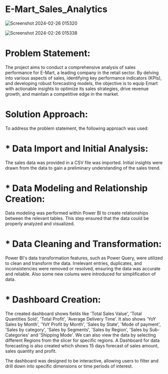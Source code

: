# E-Mart_Sales_Analytics

![Screenshot 2024-02-26 015320](https://github.com/raha86/E-Mart_Sales_Analytics/assets/99750570/a53a403a-3aca-41df-8338-805f7462869a)

![Screenshot 2024-02-26 015338](https://github.com/raha86/E-Mart_Sales_Analytics/assets/99750570/de15c40b-d0e0-45cd-8059-5f729c430084)


# Problem Statement:
The project aims to conduct a comprehensive analysis of sales performance for E-Mart, a leading company in the retail sector. By delving into various aspects of sales, identifying key performance indicators (KPIs), and developing robust forecasting models, the objective is to equip Emart with actionable insights to optimize its sales strategies, drive revenue growth, and maintain a competitive edge in the market.

# Solution Approach:
To address the problem statement, the following approach was used:

# * Data Import and Initial Analysis:
The sales data was provided in a CSV file was imported. Initial insights were drawn from the data to gain a preliminary understanding of the sales trend.

# * Data Modeling and Relationship Creation:
Data modeling was performed within Power BI to create relationships between the relevant tables. This step ensured that the data could be properly analyzed and visualized.

# * Data Cleaning and Transformation:
Power BI's data transformation features, such as Power Query, were utilized to clean and transform the data. Irrelevant entries, duplicates, and inconsistencies were removed or resolved, ensuring the data was accurate and reliable. Also some new colums were introduced for simplification of data.

# * Dashboard Creation:
The created dashboard shows fields like 'Total Sales Value', 'Total Quantities Sold', 'Total Profit', 'Average Delivery Time'. It also shows 'YoY Sales by Month', 'YoY Profit by Month', 'Sales by State', 'Mode of payment', 'Sales by category', 'Sales by Segments', 'Sales by Region', 'Sales by Sub-Categories' and 'Shipping Mode'. We can also view the data by selecting different Regions from the slicer for specific regions. A Dashboard for data forecasting is also created which shows 15 days forecast of sales amount, sales quantity and profit.

The dashboard was designed to be interactive, allowing users to filter and drill down into specific dimensions or time periods of interest.
